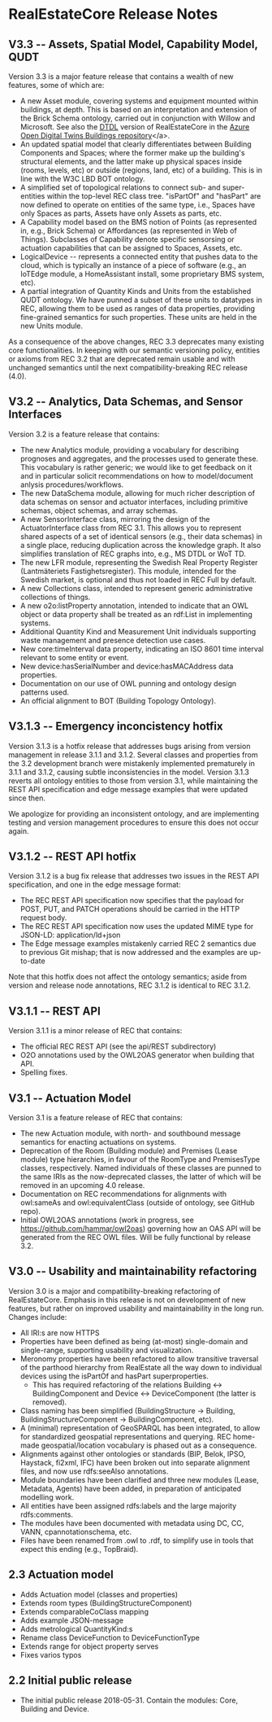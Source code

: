 # RealEstateCore Release Notes

## V3.3 -- Assets, Spatial Model, Capability Model, QUDT

Version 3.3 is a major feature release that contains a wealth of new features, some of which are:

* A new Asset module, covering systems and equipment mounted within buildings, at depth. This is based on an interpretation and extension of the Brick Schema ontology, carried out in conjunction with Willow and Microsoft. See also the [DTDL](https://aka.ms/dtdl) version of RealEstateCore in the [Azure Open Digital Twins Buildings repository](https://github.com/Azure/opendigitaltwins-building)&lt;/a&gt;.
* An updated spatial model that clearly differentiates between Building Components and Spaces; where the former make up the building&apos;s structural elements, and the latter make up physical spaces inside (rooms, levels, etc) or outside (regions, land, etc) of a building. This is in line with the W3C LBD BOT ontology.
* A simplified set of topological relations to connect sub- and super-entities within the top-level REC class tree. &quot;isPartOf&quot; and &quot;hasPart&quot; are now defined to operate on entities of the same type, i.e., Spaces have only Spaces as parts, Assets have only Assets as parts, etc. 
* A Capability model based on the BMS notion of Points (as represented in, e.g., Brick Schema) or Affordances (as represented in Web of Things). Subclasses of Capability denote specific sensorsing or actuation capabilities that can be assigned to Spaces, Assets, etc.
* LogicalDevice -- represents a connected entity that pushes data to the cloud, which is typically an instance of a piece of software (e.g., an IoTEdge module, a HomeAssistant install, some proprietary BMS system, etc).
* A partial integration of Quantity Kinds and Units from the established QUDT ontology. We have punned a subset of these units to datatypes in REC, allowing them to be used as ranges of data properties, providing fine-grained semantics for such properties. These units are held in the new Units module.

As a consequence of the above changes, REC 3.3 deprecates many existing core functionalities. In keeping with our semantic versioning policy, entities or axioms from REC 3.2 that are deprecated remain usable and with unchanged semantics until the next compatibility-breaking REC release (4.0).

## V3.2 -- Analytics, Data Schemas, and Sensor Interfaces

Version 3.2 is a feature release that contains:

* The new Analytics module, providing a vocabulary for describing prognoses and aggregates, and the processes used to generate these. This vocabulary is rather generic; we would like to get feedback on it and in particular solicit recommendations on how to model/document anlysis procedures/workflows.
* The new DataSchema module, allowing for much richer description of data schemas on sensor and actuator interfaces, including primitive schemas, object schemas, and array schemas.
* A new SensorInterface class, mirroring the design of the ActuatorInterface class from REC 3.1. This allows you to represent shared aspects of a set of identical sensors (e.g., their data schemas) in a single place, reducing duplication across the knowledge graph. It also simplifies translation of REC graphs into, e.g., MS DTDL or WoT TD.
* The new LFR module, representing the Swedish Real Property Register (Lantmäteriets Fastighetsregister). This module, intended for the Swedish market, is optional and thus not loaded in REC Full by default.
* A new Collections class, intended to represent generic administrative collections of things.
* A new o2o:listProperty annotation, intended to indicate that an OWL object or data property shall be treated as an rdf:List in implementing systems.
* Additional Quantity Kind and Measurement Unit individuals supporting waste management and presence detection use cases.
* New core:timeInterval data property, indicating an ISO 8601 time interval relevant to some entity or event.
* New device:hasSerialNumber and device:hasMACAddress data properties.
* Documentation on our use of OWL punning and ontology design patterns used.
* An official alignment to BOT (Building Topology Ontology).

## V3.1.3 -- Emergency inconcistency hotfix

Version 3.1.3 is a hotfix release that addresses bugs arising from version management in release 3.1.1 and 3.1.2. Several classes and properties from the 3.2 development branch were mistakenly implemented prematurely in 3.1.1 and 3.1.2, causing subtle inconsistencies in the model. Version 3.1.3 reverts all ontology entities to those from version 3.1, while maintaining the REST API specification and edge message examples that were updated since then.

We apologize for providing an inconsistent ontology, and are implementing testing and version management procedures to ensure this does not occur again.

## V3.1.2 -- REST API hotfix

Version 3.1.2 is a bug fix release that addresses two issues in the REST API specification, and one in the edge message format:

* The REC REST API specification now specifies that the payload for POST, PUT, and PATCH operations should be carried in the HTTP request body.
* The REC REST API specification now uses the updated MIME type for JSON-LD: application/ld+json
* The Edge message examples mistakenly carried REC 2 semantics due to previous Git mishap; that is now addressed and the examples are up-to-date

Note that this hotfix does not affect the ontology semantics; aside from version and release node annotations, REC 3.1.2 is identical to REC 3.1.2.

## V3.1.1 -- REST API

Version 3.1.1 is a minor release of REC that contains:

* The official REC REST API (see the api/REST subdirectory)
* O2O annotations used by the OWL2OAS generator when building that API.
* Spelling fixes.

## V3.1 -- Actuation Model

Version 3.1 is a feature release of REC that contains:

* The new Actuation module, with north- and southbound message semantics for enacting actuations on systems.
* Deprecation of the Room (Building module) and Premises (Lease module) type hierarchies, in favour of the RoomType and PremisesType classes, respectively. Named individuals of these classes are punned to the same IRIs as the now-deprecated classes, the latter of which will be removed in an upcoming 4.0 release.
* Documentation on REC recommendations for alignments with owl:sameAs and owl:equivalentClass (outside of ontology, see GitHub repo).
* Initial OWL2OAS annotations (work in progress, see https://github.com/hammar/owl2oas) governing how an OAS API will be generated from the REC OWL files. Will be fully functional by release 3.2.

## V3.0 -- Usability and maintainability refactoring

Version 3.0 is a major and compatibility-breaking refactoring of RealEstateCore. Emphasis in this release is not on development of new features, but rather on improved usability and maintainability in the long run. Changes include:

* All IRI:s are now HTTPS
* Properties have been defined as being (at-most) single-domain and single-range, supporting usability and visualization.
* Meronomy properties have been refactored to allow transitive traversal of the parthood hierarchy from RealEstate all the way down to individual devices using the isPartOf and hasPart superproperties.
  * This has required refactoring of the relations Building <-> BuildingComponent and Device <-> DeviceComponent (the latter is removed).
* Class naming has been simplified (BuildingStructure -> Building, BuildingStructureComponent -> BuildingComponent, etc).
* A (minimal) representation of GeoSPARQL has been integrated, to allow for standardized geospatial representations and querying. REC home-made geospatial/location vocabulary is phased out as a consequence.
* Alignments against other ontologies or standards (BIP, Belok, IPSO, Haystack, fi2xml, IFC) have been broken out into separate alignment files, and now use rdfs:seeAlso annotations.
* Module boundaries have been clarified and three new modules (Lease, Metadata, Agents) have been added, in preparation of anticipated modelling work.
* All entities have been assigned rdfs:labels and the large majority rdfs:comments.
* The modules have been documented with metadata using DC, CC, VANN, cpannotationschema, etc.
* Files have been renamed from .owl to .rdf, to simplify use in tools that expect this ending (e.g., TopBraid).

## 2.3 Actuation model

* Adds Actuation model (classes and properties)
* Extends room types (BuildingStructureComponent)
* Extends comparableCoClass mapping
* Adds example JSON-message
* Adds metrological QuantityKind:s
* Rename class DeviceFunction to DeviceFunctionType
* Extends range for object property serves
* Fixes varios typos

## 2.2 Initial public release

* The initial public release 2018-05-31. Contain the modules: Core, Building and Device.
